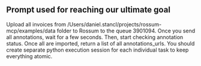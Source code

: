 ## Prompt used for reaching our ultimate goal

Upload all invoices from /Users/daniel.stancl/projects/rossum-mcp/examples/data folder to Rossum to the queue 3901094. Once you send all annotations, wait for a few seconds. Then, start checking annotation status. Once all are imported, return a list of all annotations_urls. You should create separate python execution session for each individual task to keep everything atomic.
